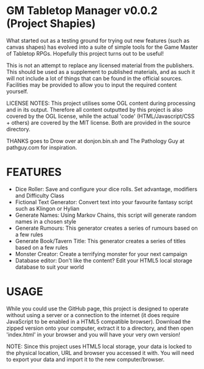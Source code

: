 GM Tabletop Manager v0.0.2 (Project Shapies)
=======

What started out as a testing ground for trying out new features (such as canvas shapes) has evolved into a suite of simple tools for the Game Master of Tabletop RPGs. Hopefully this project turns out to be useful!

This is not an attempt to replace any licensed material from the publishers. This should be used as a supplement to published materials, and as such it will not include a lot of things that can be found in the official sources. Facilities may be provided to allow you to input the required content yourself.

LICENSE NOTES: This project utilises some OGL content during processing and in its output. Therefore all content outputted by this project is also covered by the OGL license, while the actual 'code' (HTML/Javascript/CSS + others) are covered by the MIT license. Both are provided in the source directory.

THANKS goes to Drow over at donjon.bin.sh and The Pathology Guy at pathguy.com for inspiration.

FEATURES
=======

 - Dice Roller: Save and configure your dice rolls. Set advantage, modifiers and Difficulty Class
 - Fictional Text Generator: Convert text into your favourite fantasy script such as Klingon or Hylian
 - Generate Names: Using Markov Chains, this script will generate random names in a chosen style
 - Generate Rumours: This generator creates a series of rumours based on a few rules
 - Generate Book/Tavern Title: This generator creates a series of titles based on a few rules
 - Monster Creator: Create a terrifying monster for your next campaign
 - Database editor: Don't like the content? Edit your HTML5 local storage database to suit your world

USAGE
=======

While you could use the GitHub page, this project is designed to operate without using a server or a connection to the internet (it does require JavaScript to be enabled in a HTML5 compatible browser). Download the zipped version onto your computer, extract it to a directory, and then open 'index.html' in your browser and you will have your very own version!

NOTE: Since this project uses HTML5 local storage, your data is locked to the physical location, URL and browser you accessed it with. You will need to export your data and import it to the new computer/browser.